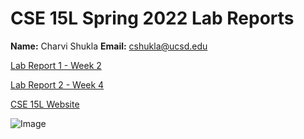 # CSE 15L Spring 2022 Lab Reports 

**Name:** Charvi Shukla 
**Email:** cshukla@ucsd.edu



[Lab Report 1 - Week 2](https://charvishukla.github.io/cse15l-lab-reports/lab-report-1-week-2.html)

[Lab Report 2 - Week 4](https://charvishukla.github.io/cse15l-lab-reports/lab-report-2-week-4.html)


[CSE 15L Website](https://sites.google.com/eng.ucsd.edu/cse-15l-spring-2022/home)

![Image](https://hips.hearstapps.com/hmg-prod.s3.amazonaws.com/images/dog-puppy-on-garden-royalty-free-image-1586966191.jpg?crop=0.752xw:1.00xh;0.175xw,0&resize=640:*)

